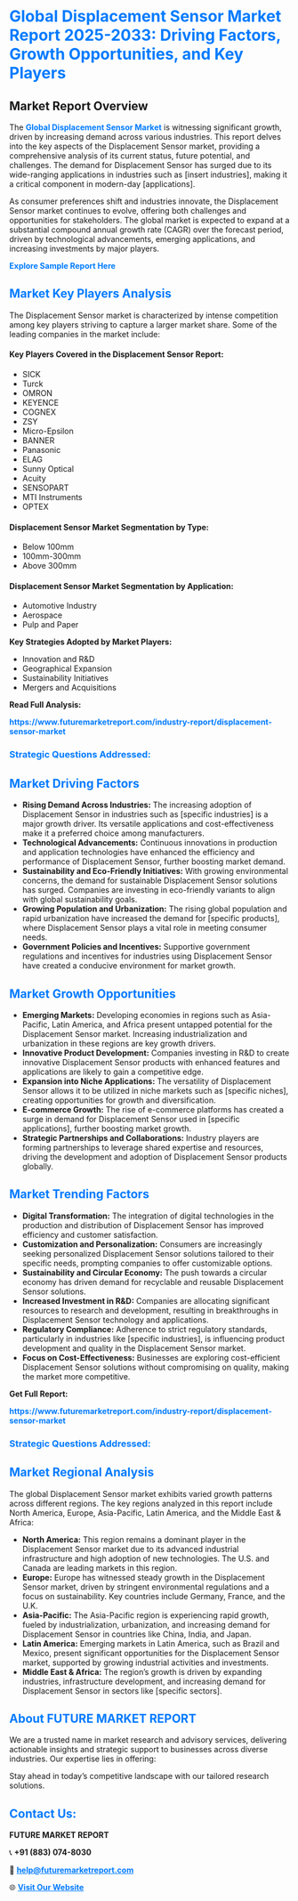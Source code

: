 <h1 style="color: #007BFF;">Global Displacement Sensor Market Report 2025-2033: Driving Factors, Growth Opportunities, and Key Players</h1>

<section id="overview">
<h2>Market Report Overview</h2>
<p>The <a href="https://www.futuremarketreport.com/industry-report/displacement-sensor-market" style="color: #007BFF; text-decoration: none;"><strong>Global Displacement Sensor Market</strong></a> is witnessing significant growth, driven by increasing demand across various industries. This report delves into the key aspects of the Displacement Sensor market, providing a comprehensive analysis of its current status, future potential, and challenges. The demand for Displacement Sensor has surged due to its wide-ranging applications in industries such as [insert industries], making it a critical component in modern-day [applications].</p>
<p>As consumer preferences shift and industries innovate, the Displacement Sensor market continues to evolve, offering both challenges and opportunities for stakeholders. The global market is expected to expand at a substantial compound annual growth rate (CAGR) over the forecast period, driven by technological advancements, emerging applications, and increasing investments by major players.</p>
</section>

<section id="overview">
<p><a href="https://www.futuremarketreport.com/request-sample/reportId=75343" style="color: #007BFF; text-decoration: none;"><strong>Explore Sample Report Here</strong></a></p>
</section>

<section id="key-players">
<h2 style="color: #007BFF;">Market Key Players Analysis</h2>
<p>The Displacement Sensor market is characterized by intense competition among key players striving to capture a larger market share. Some of the leading companies in the market include:</p>
<h4>Key Players Covered in the Displacement Sensor Report:</h4>
<ul><li>SICK</li><li>Turck</li><li>OMRON</li><li>KEYENCE</li><li>COGNEX</li><li>ZSY</li><li>Micro-Epsilon</li><li>BANNER</li><li>Panasonic</li><li>ELAG</li><li>Sunny Optical</li><li>Acuity</li><li>SENSOPART</li><li>MTI Instruments</li><li>OPTEX</li></ul>
<h4>Displacement Sensor Market Segmentation by Type:</h4>
<ul><li>Below 100mm</li><li>100mm-300mm</li><li>Above 300mm</li></ul>

<h4>Displacement Sensor Market Segmentation by Application:</h4>
<ul><li>Automotive Industry</li><li>Aerospace</li><li>Pulp and Paper</li></ul>
<p><strong>Key Strategies Adopted by Market Players:</strong></p>
<ul>
<li>Innovation and R&D</li>
<li>Geographical Expansion</li>
<li>Sustainability Initiatives</li>
<li>Mergers and Acquisitions</li>
</ul>
</section>

<section>
<p><strong>Read Full Analysis: </strong></p><a href="https://www.futuremarketreport.com/industry-report/displacement-sensor-market" style="color: #007BFF; text-decoration: none;"><strong>https://www.futuremarketreport.com/industry-report/displacement-sensor-market</strong></a>
<h3 style="color: #007BFF;">Strategic Questions Addressed:</h3>
</section>

<section id="driving-factors">
<h2 style="color: #007BFF;">Market Driving Factors</h2>
<ul>
<li><strong>Rising Demand Across Industries:</strong> The increasing adoption of Displacement Sensor in industries such as [specific industries] is a major growth driver. Its versatile applications and cost-effectiveness make it a preferred choice among manufacturers.</li>
<li><strong>Technological Advancements:</strong> Continuous innovations in production and application technologies have enhanced the efficiency and performance of Displacement Sensor, further boosting market demand.</li>
<li><strong>Sustainability and Eco-Friendly Initiatives:</strong> With growing environmental concerns, the demand for sustainable Displacement Sensor solutions has surged. Companies are investing in eco-friendly variants to align with global sustainability goals.</li>
<li><strong>Growing Population and Urbanization:</strong> The rising global population and rapid urbanization have increased the demand for [specific products], where Displacement Sensor plays a vital role in meeting consumer needs.</li>
<li><strong>Government Policies and Incentives:</strong> Supportive government regulations and incentives for industries using Displacement Sensor have created a conducive environment for market growth.</li>
</ul>
</section>

<section id="growth-opportunities">
<h2 style="color: #007BFF;">Market Growth Opportunities</h2>
<ul>
<li><strong>Emerging Markets:</strong> Developing economies in regions such as Asia-Pacific, Latin America, and Africa present untapped potential for the Displacement Sensor market. Increasing industrialization and urbanization in these regions are key growth drivers.</li>
<li><strong>Innovative Product Development:</strong> Companies investing in R&D to create innovative Displacement Sensor products with enhanced features and applications are likely to gain a competitive edge.</li>
<li><strong>Expansion into Niche Applications:</strong> The versatility of Displacement Sensor allows it to be utilized in niche markets such as [specific niches], creating opportunities for growth and diversification.</li>
<li><strong>E-commerce Growth:</strong> The rise of e-commerce platforms has created a surge in demand for Displacement Sensor used in [specific applications], further boosting market growth.</li>
<li><strong>Strategic Partnerships and Collaborations:</strong> Industry players are forming partnerships to leverage shared expertise and resources, driving the development and adoption of Displacement Sensor products globally.</li>
</ul>
</section>

<section id="trending-factors">
<h2 style="color: #007BFF;">Market Trending Factors</h2>
<ul>
<li><strong>Digital Transformation:</strong> The integration of digital technologies in the production and distribution of Displacement Sensor has improved efficiency and customer satisfaction.</li>
<li><strong>Customization and Personalization:</strong> Consumers are increasingly seeking personalized Displacement Sensor solutions tailored to their specific needs, prompting companies to offer customizable options.</li>
<li><strong>Sustainability and Circular Economy:</strong> The push towards a circular economy has driven demand for recyclable and reusable Displacement Sensor solutions.</li>
<li><strong>Increased Investment in R&D:</strong> Companies are allocating significant resources to research and development, resulting in breakthroughs in Displacement Sensor technology and applications.</li>
<li><strong>Regulatory Compliance:</strong> Adherence to strict regulatory standards, particularly in industries like [specific industries], is influencing product development and quality in the Displacement Sensor market.</li>
<li><strong>Focus on Cost-Effectiveness:</strong> Businesses are exploring cost-efficient Displacement Sensor solutions without compromising on quality, making the market more competitive.</li>
</ul>
</section>

<section>
<p><strong>Get Full Report: </strong></p><a href="https://www.futuremarketreport.com/industry-report/displacement-sensor-market" style="color: #007BFF; text-decoration: none;"><strong>https://www.futuremarketreport.com/industry-report/displacement-sensor-market</strong></a>
<h3 style="color: #007BFF;">Strategic Questions Addressed:</h3>
</section>


<section id="regional-analysis">
<h2 style="color: #007BFF;">Market Regional Analysis</h2>
<p>The global Displacement Sensor market exhibits varied growth patterns across different regions. The key regions analyzed in this report include North America, Europe, Asia-Pacific, Latin America, and the Middle East & Africa:</p>
<ul>
<li><strong>North America:</strong> This region remains a dominant player in the Displacement Sensor market due to its advanced industrial infrastructure and high adoption of new technologies. The U.S. and Canada are leading markets in this region.</li>
<li><strong>Europe:</strong> Europe has witnessed steady growth in the Displacement Sensor market, driven by stringent environmental regulations and a focus on sustainability. Key countries include Germany, France, and the U.K.</li>
<li><strong>Asia-Pacific:</strong> The Asia-Pacific region is experiencing rapid growth, fueled by industrialization, urbanization, and increasing demand for Displacement Sensor in countries like China, India, and Japan.</li>
<li><strong>Latin America:</strong> Emerging markets in Latin America, such as Brazil and Mexico, present significant opportunities for the Displacement Sensor market, supported by growing industrial activities and investments.</li>
<li><strong>Middle East & Africa:</strong> The region’s growth is driven by expanding industries, infrastructure development, and increasing demand for Displacement Sensor in sectors like [specific sectors].</li>
</ul>
</section>

<footer>
<h2 style="color: #007BFF;">About FUTURE MARKET REPORT</h2>
<p>We are a trusted name in market research and advisory services, delivering actionable insights and strategic support to businesses across diverse industries. Our expertise lies in offering:</p>

<p>Stay ahead in today’s competitive landscape with our tailored research solutions.</p>

<h2 style="color: #007BFF;">Contact Us:</h2>
<p><strong>FUTURE MARKET REPORT</strong></p>
<p>📞 <strong>+91 (883) 074-8030</strong></p>
<p>📧 <strong><a href="mailto:help@futuremarketreport.com" style="color: #007BFF;">help@futuremarketreport.com</a></strong></p>
<p>🌐 <strong><a href="https://www.futuremarketreport.com/" style="color: #007BFF;">Visit Our Website</a></strong></p>
</footer>